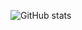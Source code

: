 ![GitHub stats](https://github-stats-alpha.vercel.app/api?username=xsmallbear&cc=FFFFFF&tc=303133&ic=409EFF&bc=CDD0D6)

